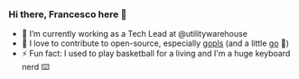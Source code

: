 ### Hi there, Francesco here 👋

- 🔭 I’m currently working as a Tech Lead at @utilitywarehouse
- 🌱 I love to contribute to open-source, especially [gopls](https://github.com/golang/tools/commits/master?author=rentziass) (and a little [go](https://github.com/golang/go/commits/master?author=rentziass) 🙂)
- ⚡ Fun fact: I used to play basketball for a living and I'm a huge keyboard nerd ⌨️
<!--
**rentziass/rentziass** is a ✨ _special_ ✨ repository because its `README.md` (this file) appears on your GitHub profile.

Here are some ideas to get you started:


-->
